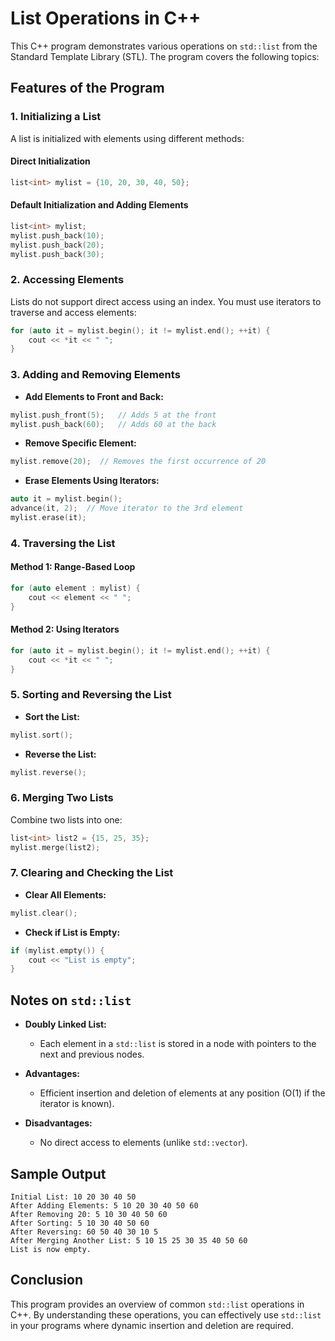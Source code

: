 # List Operations in C++

This C++ program demonstrates various operations on `std::list` from the Standard Template Library (STL).
The program covers the following topics:

## Features of the Program

### 1. Initializing a List

A list is initialized with elements using different methods:

#### Direct Initialization

```cpp
list<int> mylist = {10, 20, 30, 40, 50};
```

#### Default Initialization and Adding Elements

```cpp
list<int> mylist;
mylist.push_back(10);
mylist.push_back(20);
mylist.push_back(30);
```

### 2. Accessing Elements

Lists do not support direct access using an index. You must use iterators to traverse and access elements:

```cpp
for (auto it = mylist.begin(); it != mylist.end(); ++it) {
    cout << *it << " ";
}
```

### 3. Adding and Removing Elements

- **Add Elements to Front and Back:**

```cpp
mylist.push_front(5);   // Adds 5 at the front
mylist.push_back(60);   // Adds 60 at the back
```

- **Remove Specific Element:**

```cpp
mylist.remove(20);  // Removes the first occurrence of 20
```

- **Erase Elements Using Iterators:**

```cpp
auto it = mylist.begin();
advance(it, 2);  // Move iterator to the 3rd element
mylist.erase(it);
```

### 4. Traversing the List

#### Method 1: Range-Based Loop

```cpp
for (auto element : mylist) {
    cout << element << " ";
}
```

#### Method 2: Using Iterators

```cpp
for (auto it = mylist.begin(); it != mylist.end(); ++it) {
    cout << *it << " ";
}
```

### 5. Sorting and Reversing the List

- **Sort the List:**

```cpp
mylist.sort();
```

- **Reverse the List:**

```cpp
mylist.reverse();
```

### 6. Merging Two Lists

Combine two lists into one:

```cpp
list<int> list2 = {15, 25, 35};
mylist.merge(list2);
```

### 7. Clearing and Checking the List

- **Clear All Elements:**

```cpp
mylist.clear();
```

- **Check if List is Empty:**

```cpp
if (mylist.empty()) {
    cout << "List is empty";
}
```

## Notes on `std::list`

- **Doubly Linked List:**
  - Each element in a `std::list` is stored in a node with pointers to the next and previous nodes.

- **Advantages:**
  - Efficient insertion and deletion of elements at any position (O(1) if the iterator is known).

- **Disadvantages:**
  - No direct access to elements (unlike `std::vector`).

## Sample Output

```
Initial List: 10 20 30 40 50 
After Adding Elements: 5 10 20 30 40 50 60 
After Removing 20: 5 10 30 40 50 60 
After Sorting: 5 10 30 40 50 60 
After Reversing: 60 50 40 30 10 5 
After Merging Another List: 5 10 15 25 30 35 40 50 60 
List is now empty.
```

## Conclusion

This program provides an overview of common `std::list` operations in C++. By understanding these operations, you can effectively use `std::list` in your programs where dynamic insertion and deletion are required.
